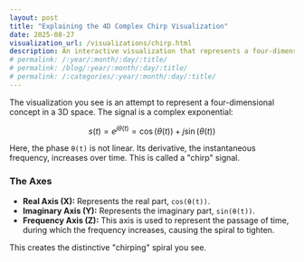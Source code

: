 ```yaml
---
layout: post
title: "Explaining the 4D Complex Chirp Visualization"
date: 2025-08-27
visualization_url: /visualizations/chirp.html
description: An interactive visualization that represents a four-dimensional concept in a 3D space.
# permalink: /:year/:month/:day/:title/
# permalink: /blog/:year/:month/:day/:title/
# permalink: /:categories/:year/:month/:day/:title/
---
```


The visualization you see is an attempt to represent a four-dimensional concept in a 3D space. The signal is a complex exponential:

$$ s(t) = e^{j\theta(t)} = \cos(\theta(t)) + j\sin(\theta(t)) $$

Here, the phase `θ(t)` is not linear. Its derivative, the instantaneous frequency, increases over time. This is called a "chirp" signal.

### The Axes

-   **Real Axis (X):** Represents the real part, `cos(θ(t))`.
-   **Imaginary Axis (Y):** Represents the imaginary part, `sin(θ(t))`.
-   **Frequency Axis (Z):** This axis is used to represent the passage of time, during which the frequency increases, causing the spiral to tighten.

This creates the distinctive "chirping" spiral you see.
